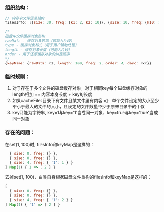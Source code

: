 ### 组织结构：
```js
// 内存中文件信息结构
filesInfo: [{size: 30, freq: {k1: 2, k2: 10}}, {size: 10, freq: {k10: 1}}, {size: 66, freq: {k100: 5}}]

/*
磁盘中文件缓存对象结构
rawData - 缓存对象数据（可能为片段）
type - 缓存对象格式（用于用户辅助处理）
length - 缓存对象长度（可能为片段）
order - 用于还原缓存对象的拼接顺序
*/
{keyName: {rawData: x1, length: 100, freq: 2, order: 4, desc: xxx}}
```

### 临时规则：
1. 对于存在于多个文件的磁盘缓存对象，对于相同key每个磁盘缓存对象的length相加 == 内容本身长度 + key的长度
2. 如果cacheFiles目录下有文件且某文件里有内容 =》 单个文件设定的大小至少不小于最大的文件的大小，且设定的文件数量不少于原来目录中的个数
3. key只能为字符串, key=1与key='1'当成同一对象、key=true与key='true'当成同一对象

### 存在的问题：
在set(1, 100)时, filesInfo和keyMap是这样的：
```js [
  { size: 0, freq: {} },
  { size: 0, freq: {} },
  { size: 4, freq: { '1': 1 } }
] Map(1) { 1 => [ 2 ] }
```
去掉set(1, 100)，由类自身根据磁盘文件重构的filesInfo和keyMap是这样的：
```js
[
  { size: 0, freq: {} },
  { size: 0, freq: {} },
  { size: 4, freq: { '1': 2 } }
] Map(1) { '1' => [ 2 ] }
```
